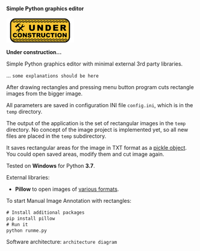 #### Simple Python graphics editor

![Under construction](../../various/2019.09.25-under-construction-icon.png)

**Under construction...**

Simple Python graphics editor with minimal external
3rd party libraries.

... `some explanations should be here`

After drawing rectangles and pressing menu button program cuts
rectangle images from the bigger image.

All parameters are saved in configuration INI file `config.ini`,
which is in the `temp` directory.

The output of the application is the set of rectangular images
in the `temp` directory. No concept of the image project
is implemented yet, so all new files are placed
in the `temp` subdirectory.

It saves rectangular areas for the image in TXT format
as a [pickle object](https://realpython.com/python-pickle-module/).
You could open saved areas, modify them and cut image again.

Tested on **Windows** for Python **3.7**.

External libraries:
   * **Pillow** to open images of [various formats](https://pillow.readthedocs.io/en/stable/handbook/image-file-formats.html).

To start Manual Image Annotation with rectangles:
```shell
# Install additional packages
pip install pillow
# Run it
python runme.py
```

Software architecture:
`architecture diagram`
